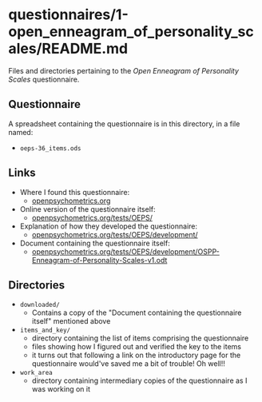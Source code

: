 
# questionnaires/1-open_enneagram_of_personality_scales/README.md

Files and directories pertaining to the *Open Enneagram of Personality Scales* questionnaire.

## Questionnaire

A spreadsheet containing the questionnaire is in this directory, in a file named:

- `oeps-36_items.ods`

## Links

- Where I found this questionnaire:
  - [openpsychometrics.org](https://openpsychometrics.org)
- Online version of the questionnaire itself:
  - [openpsychometrics.org/tests/OEPS/](https://openpsychometrics.org/tests/OEPS/)
- Explanation of how they developed the questionnaire:
  - [openpsychometrics.org/tests/OEPS/development/](https://openpsychometrics.org/tests/OEPS/development/)
- Document containing the questionnaire itself:
  - [openpsychometrics.org/tests/OEPS/development/OSPP-Enneagram-of-Personality-Scales-v1.odt](https://openpsychometrics.org/tests/OEPS/development/OSPP-Enneagram-of-Personality-Scales-v1.odt)

## Directories

- `downloaded/`
  - Contains a copy of the "Document containing the questionnaire itself" mentioned above
- `items_and_key/`
  - directory containing the list of items comprising the questionnaire
  - files showing how I figured out and verified the key to the items
  - it turns out that following a link on the introductory page for the questionnaire would've saved me a bit of trouble!  Oh well!!
- `work_area`
  - directory containing intermediary copies of the questionnaire as I was working on it

